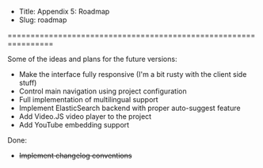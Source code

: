 * Title: Appendix 5: Roadmap
* Slug: roadmap

================================================================

Some of the ideas and plans for the future versions:

* Make the interface fully responsive (I'm a bit rusty with the client side stuff)
* Control main navigation using project configuration
* Full implementation of multilingual support
* Implement ElasticSearch backend with proper auto-suggest feature
* Add Video.JS video player to the project
* Add YouTube embedding support

Done:

* <del>Implement changelog conventions</del>